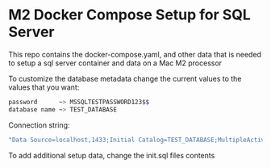 # M2 Docker Compose Setup for SQL Server

This repo contains the docker-compose.yaml, and other data that is needed to setup a sql server container and data on a Mac M2 processor

To customize the database metadata change the current values to the values that you want:

```bash
password      ~> MSSQLTESTPASSWORD123$$
database name ~> TEST_DATABASE

```
Connection string:
```c#
"Data Source=localhost,1433;Initial Catalog=TEST_DATABASE;MultipleActiveResultSets=True;User Id=SA;Password=MSSQLTESTPASSWORD123$"
```

To add additional setup data, change the init.sql files contents
